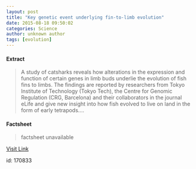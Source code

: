 ```yaml
---
layout: post
title: "Key genetic event underlying fin-to-limb evolution"
date: 2015-08-18 09:50:02
categories: Science
author: unknown author
tags: [evolution]
---
```



#### Extract
>A study of catsharks reveals how alterations in the expression and function of certain genes in limb buds underlie the evolution of fish fins to limbs. The findings are reported by researchers from Tokyo Institute of Technology (Tokyo Tech), the Centre for Genomic Regulation (CRG, Barcelona) and their collaborators in the journal eLife and give new insight into how fish evolved to live on land in the form of early tetrapods....

#### Factsheet
>factsheet unavailable

[Visit Link](http://phys.org/news/2015-08-key-genetic-event-underlying-fin-to-limb.html)

id:  170833

